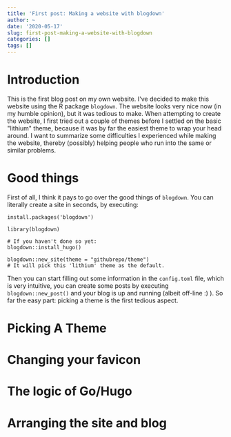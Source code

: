 ```yaml
---
title: 'First post: Making a website with blogdown'
author: ~
date: '2020-05-17'
slug: first-post-making-a-website-with-blogdown
categories: []
tags: []
---
```


# Introduction

This is the first blog post on my own website. I've decided to make this website using the R package `blogdown`. The website looks very nice now (in my humble opinion), but it was tedious to make. When attempting to create the website, I first tried out a couple of themes before I settled on the basic "lithium" theme, because it was by far the easiest theme to wrap your head around. I want to summarize some difficulties I experienced while making the website, thereby (possibly) helping people who run into the same or similar problems. 

# Good things

First of all, I think it pays to go over the good things of `blogdown`. You can literally create a site in seconds, by executing:

```{r}
install.packages('blogdown')

library(blogdown)

# If you haven't done so yet:
blogdown::install_hugo()

blogdown::new_site(theme = "githubrepo/theme") 
# It will pick this 'lithium' theme as the default.
```

Then you can start filling out some information in the `config.toml` file, which is very intuitive, you can create some posts by executing `blogdown::new_post()` and your blog is up and running (albeit off-line :) ). So far the easy part: picking a theme is the first tedious aspect. 

# Picking A Theme

# Changing your favicon

# The logic of Go/Hugo

# Arranging the site and blog